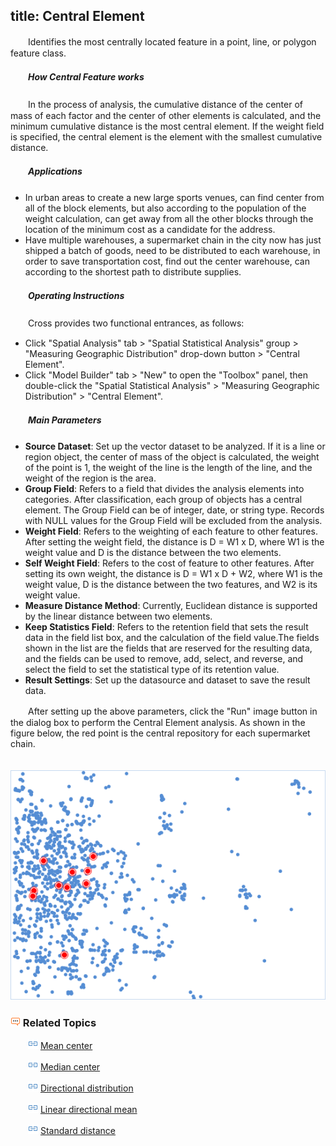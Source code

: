 title: Central Element
---

　　Identifies the most centrally located feature in a point, line, or polygon feature class.

##### 　　How Central Feature works

　　In the process of analysis, the cumulative distance of the center of mass of each factor and the center of other elements is calculated, and the minimum cumulative distance is the most central element. If the weight field is specified, the central element is the element with the smallest cumulative distance.

##### 　　Applications

- In urban areas to create a new large sports venues, can find center from all of the block elements, but also according to the population of the weight calculation, can get away from all the other blocks through the location of the minimum cost as a candidate for the address.
- Have multiple warehouses, a supermarket chain in the city now has just shipped a batch of goods, need to be distributed to each warehouse, in order to save transportation cost, find out the center warehouse, can according to the shortest path to distribute supplies.

##### 　　Operating Instructions

　　Cross provides two functional entrances, as follows:

- Click "Spatial Analysis" tab > "Spatial Statistical Analysis" group > "Measuring Geographic Distribution" drop-down button > "Central Element".
- Click "Model Builder" tab > "New" to open the "Toolbox" panel, then double-click the "Spatial Statistical Analysis" > "Measuring Geographic Distribution" > "Central Element".

##### 　　Main Parameters

- **Source Dataset**: Set up the vector dataset to be analyzed. If it is a line or region object, the center of mass of the object is calculated, the weight of the point is 1, the weight of the line is the length of the line, and the weight of the region is the area.
- **Group Field**: Refers to a field that divides the analysis elements into categories. After classification, each group of objects has a central element. The Group Field can be of integer, date, or string type. Records with NULL values for the Group Field will be excluded from the analysis.
- **Weight Field**: Refers to the weighting of each feature to other features. After setting the weight field, the distance is D = W1 x D, where W1 is the weight value and D is the distance between the two elements.
- **Self Weight Field**: Refers to the cost of feature to other features. After setting its own weight, the distance is D = W1 x D + W2, where W1 is the weight value, D is the distance between the two features, and W2 is its weight value.
- **Measure Distance Method**: Currently, Euclidean distance is supported by the linear distance between two elements.
- **Keep Statistics Field**: Refers to the retention field that sets the result data in the field list box, and the calculation of the field value.The fields shown in the list are the fields that are reserved for the resulting data, and the fields can be used to remove, add, select, and reverse, and select the field to set the statistical type of its retention value.
- **Result Settings**: Set up the datasource and dataset to save the result data.

　　After setting up the above parameters, click the "Run" image button in the dialog box to perform the Central Element analysis. As shown in the figure below, the red point is the central repository for each supermarket chain.

　　![](img/CenterFeature.png)
　

### ![](../img/seealso.png) Related Topics

　　![](../img/smalltitle.png) [Mean center](MeanCenter.html)

　　![](../img/smalltitle.png) [Median center](MeanCenterResult.html)

　　![](../img/smalltitle.png) [Directional distribution](MeasureDirection.html)

　　![](../img/smalltitle.png) [Linear directional mean](MeasureLinearDirectional.html)

　　![](../img/smalltitle.png) [Standard distance](MeasureStandardDistance.html)

